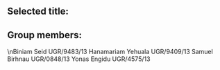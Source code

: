 ## Selected title:

## Group members:
\nBiniam Seid         UGR/9483/13
Hanamariam Yehuala  UGR/9409/13
Samuel Birhnau      UGR/0848/13
Yonas Engidu        UGR/4575/13
